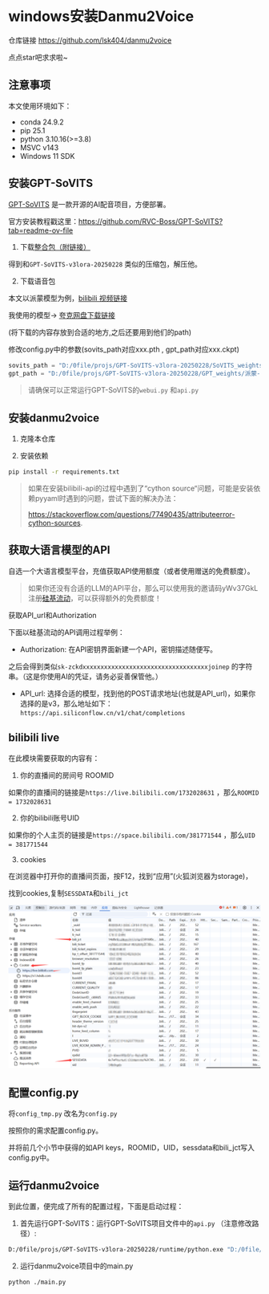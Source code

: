 # windows安装Danmu2Voice

仓库链接 https://github.com/lsk404/danmu2voice 

点点star吧求求啦~

## 注意事项

本文使用环境如下：

- conda 24.9.2
- pip 25.1
- python 3.10.16(>=3.8)
- MSVC v143
- Windows 11 SDK 

## 安装GPT-SoVITS

[GPT-SoVITS](https://github.com/RVC-Boss/GPT-SoVITS) 是一款开源的AI配音项目，方便部署。

官方安装教程戳这里：https://github.com/RVC-Boss/GPT-SoVITS?tab=readme-ov-file

1. 下载[整合包（附链接）](https://www.yuque.com/baicaigongchang1145haoyuangong/ib3g1e/dkxgpiy9zb96hob4#KTvnO)

得到和`GPT-SoVITS-v3lora-20250228` 类似的压缩包，解压他。

2. 下载语音包

本文以派蒙模型为例，[bilibili 视频链接](https://www.bilibili.com/video/BV1Yu4m1N79m/)

我使用的模型-> [夸克网盘下载链接](https://pan.quark.cn/s/9da1ef8b9feb)

(将下载的内容存放到合适的地方,之后还要用到他们的path)

修改config.py中的参数(sovits_path对应xxx.pth , gpt_path对应xxx.ckpt)

```python
sovits_path = "D:/0file/projs/GPT-SoVITS-v3lora-20250228/SoVITS_weights/派蒙_e10_s19390.pth"
gpt_path = "D:/0file/projs/GPT-SoVITS-v3lora-20250228/GPT_weights/派蒙-e10.ckpt"
```

> 请确保可以正常运行GPT-SoVITS的`webui.py` 和`api.py` 

## 安装danmu2voice

1. 克隆本仓库

2. 安装依赖

```sh
pip install -r requirements.txt
```

> 如果在安装bilibili-api的过程中遇到了“cython source“问题，可能是安装依赖pyyaml时遇到的问题，尝试下面的解决办法：
>
> https://stackoverflow.com/questions/77490435/attributeerror-cython-sources.

## 获取大语言模型的API

自选一个大语言模型平台，充值获取API使用额度（或者使用赠送的免费额度）。

> 如果你还没有合适的LLM的API平台，那么可以使用我的邀请码yWv37GkL注册[硅基流动](https://cloud.siliconflow.cn/i/yWv37GkL)，可以获得额外的免费额度！

获取API_url和Authorization

下面以硅基流动的API调用过程举例：

- Authorization: 在API密钥界面新建一个API，密钥描述随便写。

之后会得到类似`sk-zckdxxxxxxxxxxxxxxxxxxxxxxxxxxxxxxxxxxxjoinep` 的字符串。（这是你使用AI的凭证，请务必妥善保管他。）

- API_url: 选择合适的模型，找到他的POST请求地址(也就是API_url)，如果你选择的是v3，那么地址如下：`https://api.siliconflow.cn/v1/chat/completions`

## bilibili live

在此模块需要获取的内容有：

1. 你的直播间的房间号 ROOMID 

如果你的直播间的链接是`https://live.bilibili.com/1732028631` ，那么`ROOMID = 1732028631 `

2. 你的bilibili账号UID

如果你的个人主页的链接是`https://space.bilibili.com/381771544` ，那么`UID = 381771544`

3. cookies

在浏览器中打开你的直播间页面，按F12，找到“应用”(火狐浏览器为storage)，

找到cookies,复制`SESSDATA`和`bili_jct`

<img src=".\screenshots\cookies.png" alt="image-20250502224838529" style="zoom:50%;" />

## 配置config.py

将`config_tmp.py` 改名为`config.py`

按照你的需求配置config.py。

并将前几个小节中获得的如API keys，ROOMID，UID，sessdata和bili_jct写入config.py中。

## 运行danmu2voice

到此位置，便完成了所有的配置过程，下面是启动过程：

1. 首先运行GPT-SoVITS：运行GPT-SoVITS项目文件中的`api.py` （注意修改路径）:

```sh
D:/0file/projs/GPT-SoVITS-v3lora-20250228/runtime/python.exe "D:/0file/projs/GPT-SoVITS-v3lora-20250228/api.py" -dr "D:/0file/projs/GPT-SoVITS-v3lora-20250228/voice/paiMeng/说话-既然罗莎莉亚说足迹上有元素力，用元素视野应该能很清楚地看到吧。.wav" -dt "既然罗莎莉亚说足迹上有元素力，用元 素视野应该能很清楚地看到吧。" -dl "zh"
```

2. 运行danmu2voice项目中的main.py

```sh
python ./main.py
```



